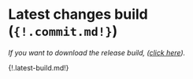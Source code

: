 # Latest changes build (`{!.commit.md!}`)

*If you want to download the release build, ([click here](https://github.com/lfavole/songs-dl/releases/latest)).*

{!.latest-build.md!}
